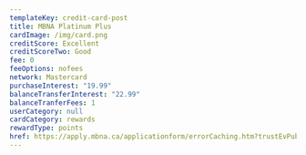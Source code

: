 ```yaml
---
templateKey: credit-card-post
title: MBNA Platinum Plus
cardImage: /img/card.png
creditScore: Excellent
creditScoreTwo: Good
fee: 0
feeOptions: nofees
network: Mastercard
purchaseInterest: "19.99"
balanceTransferInterest: "22.99"
balanceTranferFees: 1
userCategory: null
cardCategory: rewards
rewardType: points
href: https://apply.mbna.ca/applicationform/errorCaching.htm?trustEvPublicKey=e924d695344c414e8069751c186756d9&pageIndex=1
---
```

